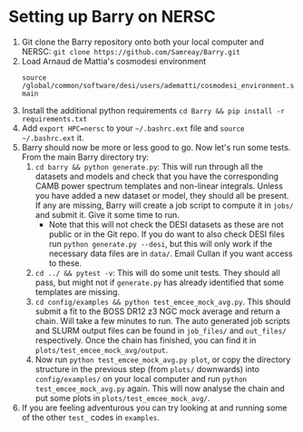 # Setting up Barry on NERSC

1. Git clone the Barry repository onto both your local computer and NERSC: `git clone https://github.com/Samreay/Barry.git`
2. Load Arnaud de Mattia's cosmodesi environment
    ```
    source /global/common/software/desi/users/adematti/cosmodesi_environment.sh main
    ```
3. Install the additional python requirements `cd Barry && pip install -r requirements.txt`
4. Add `export HPC=nersc` to your `~/.bashrc.ext` file and `source ~/.bashrc.ext` it.
5. Barry should now be more or less good to go. Now let's run some tests. From the main Barry directory try:
    1. `cd barry && python generate.py`: This will run through all the datasets and models and check
    that you have the corresponding CAMB power spectrum templates and non-linear integrals. Unless you have
    added a new dataset or model, they should all be present. If any are missing, Barry will create a job script 
    to compute it in `jobs/` and submit it. Give it some time to run. 
        * Note that this will not check the DESI datasets as these are not public or in the Git repo. 
          If you do want to also check DESI files run `python generate.py --desi`, but this
          will only work if the necessary data files are in `data/`. Email Cullan if you want access to these.
    2. `cd ../ && pytest -v`: This will do some unit tests. They should all pass, but might not if `generate.py`
    has already identified that some templates are missing.
    3. `cd config/examples && python test_emcee_mock_avg.py`. This should submit a fit to the BOSS DR12 z3 NGC mock
    average and return a chain. Will take a few minutes to run. The auto generated job scripts and 
    SLURM output files can be found in `job_files/` and `out_files/` respectively. Once the chain has finished, 
    you can find it in `plots/test_emcee_mock_avg/output`. 
    4. Now run `python test_emcee_mock_avg.py plot`, or copy the directory structure in the previous step (from `plots/` downwards) 
    into `config/examples/` on your local computer and run `python test_emcee_mock_avg.py` again. This will now 
    analyse the chain and put some plots in `plots/test_emcee_mock_avg/`.
6. If you are feeling adventurous you can try looking at and running some of the other `test_` codes in `examples`.